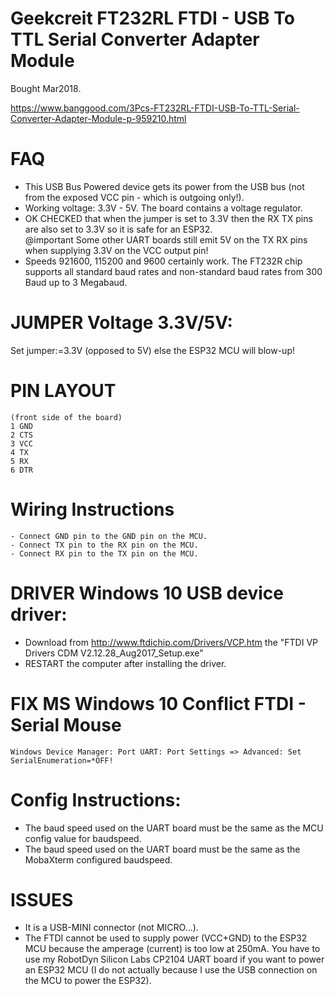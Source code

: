# Geekcreit FT232RL FTDI - USB To TTL Serial Converter Adapter Module
Bought Mar2018.

https://www.banggood.com/3Pcs-FT232RL-FTDI-USB-To-TTL-Serial-Converter-Adapter-Module-p-959210.html

# FAQ
- This USB Bus Powered device gets its power from the USB bus (not from the exposed VCC pin - which is outgoing only!).
- Working voltage: 3.3V - 5V. The board contains a voltage regulator.
- OK CHECKED that when the jumper is set to 3.3V then the RX TX pins are also set to 3.3V so it is safe for an ESP32. \
    @important Some other UART boards still emit 5V on the TX RX pins when supplying 3.3V on the VCC output pin!
- Speeds 921600, 115200 and 9600 certainly work. The FT232R chip supports all standard baud rates and non-standard baud rates from 300 Baud up to 3 Megabaud.

# JUMPER Voltage 3.3V/5V:
Set jumper:=3.3V (opposed to 5V) else the ESP32 MCU will blow-up!

# PIN LAYOUT
````
(front side of the board)
1 GND
2 CTS
3 VCC
4 TX
5 RX
6 DTR
````

# Wiring Instructions
```
- Connect GND pin to the GND pin on the MCU.
- Connect TX pin to the RX pin on the MCU.
- Connect RX pin to the TX pin on the MCU.
```

# DRIVER Windows 10 USB device driver:
- Download from http://www.ftdichip.com/Drivers/VCP.htm the "FTDI VP Drivers CDM V2.12.28_Aug2017_Setup.exe"
- RESTART the computer after installing the driver.

# FIX MS Windows 10 Conflict FTDI - Serial Mouse
```
Windows Device Manager: Port UART: Port Settings => Advanced: Set SerialEnumeration=*OFF!
```

# Config Instructions:
- The baud speed used on the UART board must be the same as the MCU config value for baudspeed.
- The baud speed used on the UART board must be the same as the MobaXterm configured baudspeed.

# ISSUES
- It is a USB-MINI connector (not MICRO...).
- The FTDI cannot be used to supply power (VCC+GND) to the ESP32 MCU because the amperage (current) is too low at 250mA. You have to use my RobotDyn Silicon Labs CP2104 UART board if you want to power an ESP32 MCU (I do not actually because I use the USB connection on the MCU to power the ESP32).
